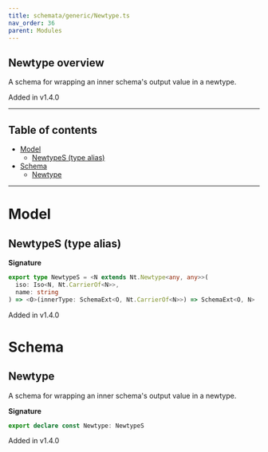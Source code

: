 ```yaml
---
title: schemata/generic/Newtype.ts
nav_order: 36
parent: Modules
---
```


## Newtype overview

A schema for wrapping an inner schema's output value in a newtype.

Added in v1.4.0

---

<h2 class="text-delta">Table of contents</h2>

- [Model](#model)
  - [NewtypeS (type alias)](#newtypes-type-alias)
- [Schema](#schema)
  - [Newtype](#newtype)

---

# Model

## NewtypeS (type alias)

**Signature**

```ts
export type NewtypeS = <N extends Nt.Newtype<any, any>>(
  iso: Iso<N, Nt.CarrierOf<N>>,
  name: string
) => <O>(innerType: SchemaExt<O, Nt.CarrierOf<N>>) => SchemaExt<O, N>
```

Added in v1.4.0

# Schema

## Newtype

A schema for wrapping an inner schema's output value in a newtype.

**Signature**

```ts
export declare const Newtype: NewtypeS
```

Added in v1.4.0

